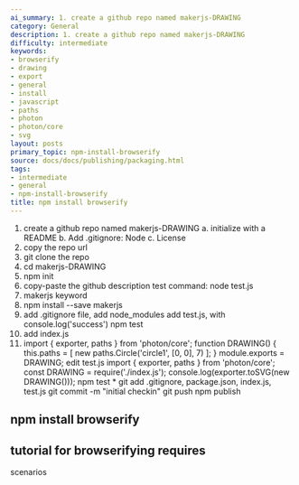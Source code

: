 ```yaml
---
ai_summary: 1. create a github repo named makerjs-DRAWING
category: General
description: 1. create a github repo named makerjs-DRAWING
difficulty: intermediate
keywords:
- browserify
- drawing
- export
- general
- install
- javascript
- paths
- photon
- photon/core
- svg
layout: posts
primary_topic: npm-install-browserify
source: docs/docs/publishing/packaging.html
tags:
- intermediate
- general
- npm-install-browserify
title: npm install browserify
---
```

1. create a github repo named makerjs-DRAWING
a. initialize with a README
b. Add .gitignore: Node
c. License
2. copy the repo url
3. git clone the repo
4. cd makerjs-DRAWING
5. npm init
6. copy-paste the github description
test command: node test.js
7. makerjs keyword
8. npm install --save makerjs
9. add .gitignore file, add node\_modules
add test.js, with console.log('success')
npm test
10. add index.js
11. import { exporter, paths } from 'photon/core';
function DRAWING() {
this.paths = [
new paths.Circle('circle1', [0, 0], 7)
];
}
module.exports = DRAWING;
edit test.js
import { exporter, paths } from 'photon/core';
const DRAWING = require('./index.js');
console.log(exporter.toSVG(new DRAWING()));
npm test
\* git add .gitignore, package.json, index.js, test.js
git commit -m "initial checkin"
git push
npm publish

## npm install browserify

## tutorial for browserifying requires

scenarios
